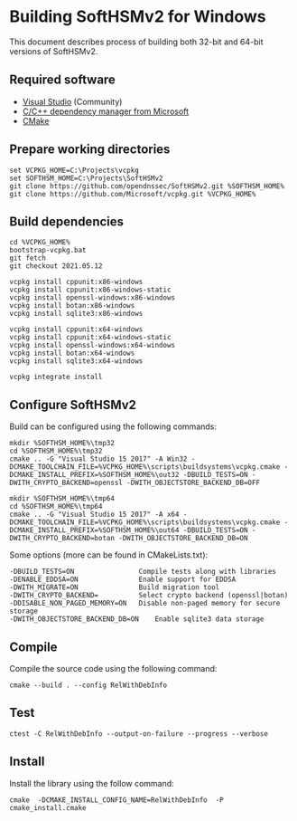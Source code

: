 # Building SoftHSMv2 for Windows

This document describes process of building both 32-bit and 64-bit versions of SoftHSMv2.

## Required software

- [Visual Studio](https://visualstudio.microsoft.com/vs/community/) (Community)
- [C/C++ dependency manager from Microsoft](https://vcpkg.io/)
- [CMake](https://cmake.org/)

## Prepare working directories

	set VCPKG_HOME=C:\Projects\vcpkg
	set SOFTHSM_HOME=C:\Projects\SoftHSMv2
	git clone https://github.com/opendnssec/SoftHSMv2.git %SOFTHSM_HOME%
	git clone https://github.com/Microsoft/vcpkg.git %VCPKG_HOME%

## Build dependencies

	cd %VCPKG_HOME%
	bootstrap-vcpkg.bat
	git fetch
	git checkout 2021.05.12

	vcpkg install cppunit:x86-windows
	vcpkg install cppunit:x86-windows-static
	vcpkg install openssl-windows:x86-windows
	vcpkg install botan:x86-windows
	vcpkg install sqlite3:x86-windows

	vcpkg install cppunit:x64-windows
	vcpkg install cppunit:x64-windows-static
	vcpkg install openssl-windows:x64-windows
	vcpkg install botan:x64-windows
	vcpkg install sqlite3:x64-windows

	vcpkg integrate install

## Configure SoftHSMv2

Build can be configured using the following commands:

	mkdir %SOFTHSM_HOME%\tmp32
	cd %SOFTHSM_HOME%\tmp32
	cmake .. -G "Visual Studio 15 2017" -A Win32 -DCMAKE_TOOLCHAIN_FILE=%VCPKG_HOME%\scripts\buildsystems\vcpkg.cmake -DCMAKE_INSTALL_PREFIX=%SOFTHSM_HOME%\out32 -DBUILD_TESTS=ON -DWITH_CRYPTO_BACKEND=openssl -DWITH_OBJECTSTORE_BACKEND_DB=OFF

	mkdir %SOFTHSM_HOME%\tmp64
	cd %SOFTHSM_HOME%\tmp64
	cmake .. -G "Visual Studio 15 2017" -A x64 -DCMAKE_TOOLCHAIN_FILE=%VCPKG_HOME%\scripts\buildsystems\vcpkg.cmake -DCMAKE_INSTALL_PREFIX=%SOFTHSM_HOME%\out64 -DBUILD_TESTS=ON -DWITH_CRYPTO_BACKEND=botan -DWITH_OBJECTSTORE_BACKEND_DB=ON

Some options (more can be found in CMakeLists.txt):

	-DBUILD_TESTS=ON                Compile tests along with libraries
	-DENABLE_EDDSA=ON               Enable support for EDDSA
	-DWITH_MIGRATE=ON               Build migration tool
	-DWITH_CRYPTO_BACKEND=          Select crypto backend (openssl|botan)
	-DDISABLE_NON_PAGED_MEMORY=ON   Disable non-paged memory for secure storage
	-DWITH_OBJECTSTORE_BACKEND_DB=ON	Enable sqlite3 data storage

## Compile

Compile the source code using the following command:

	cmake --build . --config RelWithDebInfo

## Test

	ctest -C RelWithDebInfo --output-on-failure --progress --verbose

## Install

Install the library using the follow command:

	cmake  -DCMAKE_INSTALL_CONFIG_NAME=RelWithDebInfo  -P cmake_install.cmake
